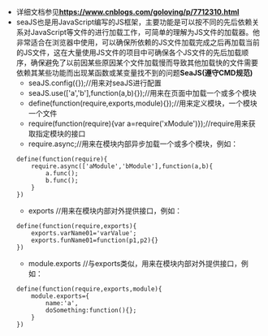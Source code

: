 - 详细文档参见**https://www.cnblogs.com/goloving/p/7712310.html**
- seaJS也是用JavaScript编写的JS框架，主要功能是可以按不同的先后依赖关系对JavaScript等文件的进行加载工作，可简单的理解为JS文件的加载器。他非常适合在浏览器中使用，可以确保所依赖的JS文件加载完成之后再加载当前的JS文件，这在大量使用JS文件的项目中可确保各个JS文件的先后加载顺序，确保避免了以前因某些原因某个文件加载慢而导致其他加载快的文件需要依赖其某些功能而出现某函数或某变量找不到的问题**SeaJS(遵守CMD规范)**
  - seaJS.config({});//用来对seaJS进行配置
  - seaJS.use(['a','b'],function(a,b){});//用来在页面中加载一个或多个模块
  - define(function(require,exports,module){});//用来定义模块，一个模块一个文件
  - require(function(require){var a=require('xModule')});//require用来获取指定模块的接口
  - require.async;//用来在模块内部异步加载一个或多个模块，例如：
  ```
  define(function(require){
      require.async(['aModule','bModule'],function(a,b){
          a.func();
          b.func();
      }
  })
  ```
    - exports  //用来在模块内部对外提供接口，例如：
    ```
    define(function(require,exports){
        exports.varName01='varValue';
        exports.funName01=function(p1,p2){}
    })
    ```
    - module.exports   //与exports类似，用来在模块内部对外提供接口，例如：
    ```
    define(function(require,exports,module){
        module.exports={
            name:'a',
            doSomething:function(){};
        }
    })
    ```
